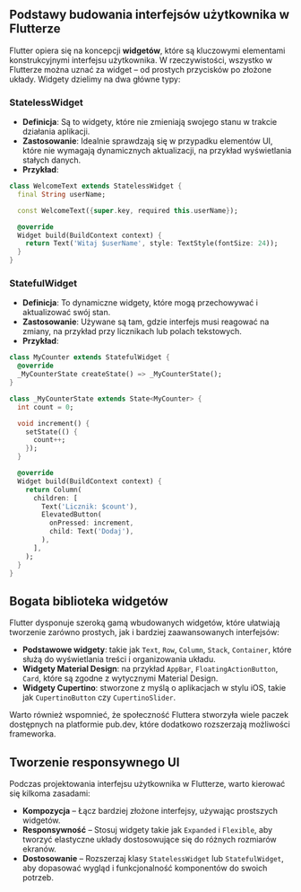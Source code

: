 ## Podstawy budowania interfejsów użytkownika w Flutterze

Flutter opiera się na koncepcji **widgetów**, które są kluczowymi elementami konstrukcyjnymi interfejsu użytkownika. W rzeczywistości, wszystko w Flutterze można uznać za widget – od prostych przycisków po złożone układy. Widgety dzielimy na dwa główne typy:

### StatelessWidget

- **Definicja**: Są to widgety, które nie zmieniają swojego stanu w trakcie działania aplikacji.
- **Zastosowanie**: Idealnie sprawdzają się w przypadku elementów UI, które nie wymagają dynamicznych aktualizacji, na przykład wyświetlania stałych danych.
- **Przykład**:

```dart
class WelcomeText extends StatelessWidget {
  final String userName;

  const WelcomeText({super.key, required this.userName});

  @override
  Widget build(BuildContext context) {
    return Text('Witaj $userName', style: TextStyle(fontSize: 24));
  }
}
```


### StatefulWidget

- **Definicja**: To dynamiczne widgety, które mogą przechowywać i aktualizować swój stan.
- **Zastosowanie**: Używane są tam, gdzie interfejs musi reagować na zmiany, na przykład przy licznikach lub polach tekstowych.
- **Przykład**:

```dart
class MyCounter extends StatefulWidget {
  @override
  _MyCounterState createState() => _MyCounterState();
}

class _MyCounterState extends State<MyCounter> {
  int count = 0;

  void increment() {
    setState(() {
      count++;
    });
  }

  @override
  Widget build(BuildContext context) {
    return Column(
      children: [
        Text('Licznik: $count'),
        ElevatedButton(
          onPressed: increment,
          child: Text('Dodaj'),
        ),
      ],
    );
  }
}
```


## Bogata biblioteka widgetów

Flutter dysponuje szeroką gamą wbudowanych widgetów, które ułatwiają tworzenie zarówno prostych, jak i bardziej zaawansowanych interfejsów:

- **Podstawowe widgety**: takie jak `Text`, `Row`, `Column`, `Stack`, `Container`, które służą do wyświetlania treści i organizowania układu.
- **Widgety Material Design**: na przykład `AppBar`, `FloatingActionButton`, `Card`, które są zgodne z wytycznymi Material Design.
- **Widgety Cupertino**: stworzone z myślą o aplikacjach w stylu iOS, takie jak `CupertinoButton` czy `CupertinoSlider`.

Warto również wspomnieć, że społeczność Fluttera stworzyła wiele paczek dostępnych na platformie pub.dev, które dodatkowo rozszerzają możliwości frameworka.

## Tworzenie responsywnego UI

Podczas projektowania interfejsu użytkownika w Flutterze, warto kierować się kilkoma zasadami:

- **Kompozycja** – Łącz bardziej złożone interfejsy, używając prostszych widgetów.
- **Responsywność** – Stosuj widgety takie jak `Expanded` i `Flexible`, aby tworzyć elastyczne układy dostosowujące się do różnych rozmiarów ekranów.
- **Dostosowanie** – Rozszerzaj klasy `StatelessWidget` lub `StatefulWidget`, aby dopasować wygląd i funkcjonalność komponentów do swoich potrzeb.

